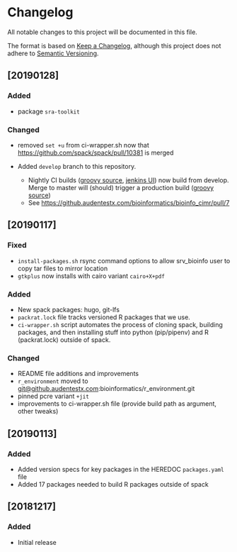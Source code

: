 # Changelog
All notable changes to this project will be documented in this file.

The format is based on [Keep a Changelog](https://keepachangelog.com/en/1.0.0/),
although this project does not adhere to [Semantic Versioning](https://semver.org/spec/v2.0.0.html).

## [20190128]

### Added

- package `sra-toolkit`

### Changed

- removed `set +u` from ci-wrapper.sh now that https://github.com/spack/spack/pull/10381 is merged

- Added `develop` branch to this repository. 
  - Nightly CI builds 
    ([groovy source](https://github.audentestx.com/bioinformatics/bioinfo_cimr/blob/6867de8ee877faaee2ceb34e0d24465f67aac487/jobs.groovy#L44), 
    [jenkins UI](https://bioinfo.bold.bio/jenkins/bioinformatics/job/bfx_spacktree_develop/)) 
    now build from develop.  Merge to master will (should) trigger a production build 
    ([groovy source](https://github.audentestx.com/bioinformatics/bioinfo_cimr/blob/6867de8ee877faaee2ceb34e0d24465f67aac487/jobs.groovy#L81))
  - See https://github.audentestx.com/bioinformatics/bioinfo_cimr/pull/7

## [20190117]

### Fixed

- `install-packages.sh` rsync command options to allow srv_bioinfo
  user to copy tar files to mirror location
- `gtkplus` now installs with cairo variant `cairo+X+pdf`

### Added

- New spack packages: hugo, git-lfs
- `packrat.lock` file tracks versioned R packages that we use.
- `ci-wrapper.sh` script automates the process of cloning spack,
  building packages, and then installing stuff into python
  (pip/pipenv) and R (packrat.lock) outside of spack.

### Changed

- README file additions and improvements
- `r_environment` moved to git@github.audentestx.com:bioinformatics/r_environment.git
- pinned pcre variant `+jit`
- improvements to ci-wrapper.sh file (provide build path as argument, other tweaks)

## [20190113]

### Added
- Added version specs for key packages in the HEREDOC `packages.yaml` file
- Added 17 packages needed to build R packages outside of spack

## [20181217]

### Added
- Initial release
